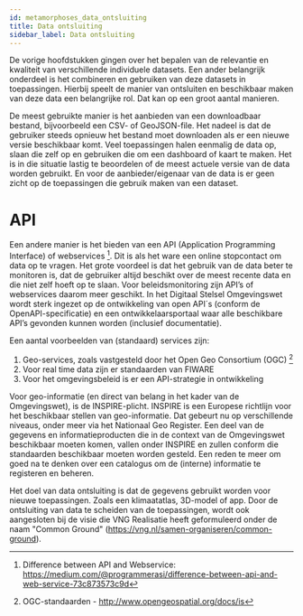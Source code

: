 ```yaml
---
id: metamorphoses_data_ontsluiting
title: Data ontsluiting
sidebar_label: Data ontsluiting
---
```


De vorige hoofdstukken gingen over het bepalen van de relevantie en kwaliteit van verschillende individuele datasets. Een ander belangrijk onderdeel is het combineren en gebruiken van deze datasets in toepassingen. Hierbij speelt de manier van ontsluiten en beschikbaar maken van deze data een belangrijke rol. Dat kan op een groot aantal manieren.

De meest gebruikte manier is het aanbieden van een downloadbaar bestand, bijvoorbeeld een CSV- of GeoJSON-file. Het nadeel is dat de gebruiker steeds opnieuw het bestand moet downloaden als er een nieuwe versie beschikbaar komt. Veel toepassingen halen eenmalig de data op, slaan die zelf op en gebruiken die om een dashboard of kaart te maken. Het is in die situatie lastig te beoordelen of de meest actuele versie van de data worden gebruikt. En voor de aanbieder/eigenaar van de data is er geen zicht op de toepassingen die gebruik maken van een dataset.

# API
Een andere manier is het bieden van een API (Application Programming Interface) of webservices [^1]. Dit is als het ware een online stopcontact om data op te vragen. Het grote voordeel is dat het gebruik van de data beter te monitoren is, dat de gebruiker altijd beschikt over de meest recente data en die niet zelf hoeft op te slaan. Voor beleidsmonitoring zijn API’s of webservices daarom meer geschikt. In het Digitaal Stelsel Omgevingswet wordt sterk ingezet op de ontwikkeling van open API´s (conform de OpenAPI-specificatie) en een ontwikkelaarsportaal waar alle beschikbare API’s gevonden kunnen worden (inclusief documentatie).

Een aantal voorbeelden van (standaard) services zijn:
1.	Geo-services, zoals vastgesteld door het Open Geo Consortium (OGC) [^2]
2.	Voor real time data zijn er standaarden van FIWARE
3.	Voor het omgevingsbeleid is er een API-strategie in ontwikkeling

Voor geo-informatie (en direct van belang in het kader van de Omgevingswet), is de INSPIRE-plicht. INSPIRE is een Europese richtlijn voor het beschikbaar stellen van geo-informatie. Dat gebeurt nu op verschillende niveaus, onder meer via het Nationaal Geo Register. Een deel van de gegevens en informatieproducten die in de context van de Omgevingswet beschikbaar moeten komen, vallen onder INSPIRE en zullen conform die standaarden beschikbaar moeten worden gesteld. Een reden te meer om goed na te denken over een catalogus om de (interne) informatie te registeren en beheren.

Het doel van data ontsluiting is dat de gegevens gebruikt worden voor nieuwe toepassingen. Zoals een klimaatatlas, 3D-model of app. Door de ontsluiting van data te scheiden van de toepassingen, wordt ook aangesloten bij de visie die VNG Realisatie heeft geformuleerd onder de naam "Common Ground" (https://vng.nl/samen-organiseren/common-ground). 

[^1]: Difference between API and Webservice: https://medium.com/@programmerasi/difference-between-api-and-web-service-73c873573c9d
[^2]: OGC-standaarden - http://www.opengeospatial.org/docs/is

